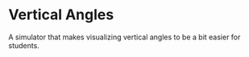 # Vertical Angles

A simulator that makes visualizing vertical angles to be a bit easier for students.
